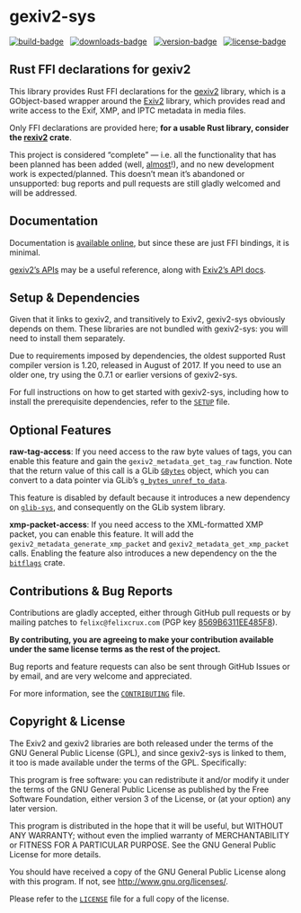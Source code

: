 gexiv2-sys
==========

[![build-badge][]][build] &nbsp;
[![downloads-badge][]][crates-io] &nbsp;
[![version-badge][]][crates-io] &nbsp;
[![license-badge][]][license] &nbsp;

[build]: https://travis-ci.org/felixc/gexiv2-sys
[build-badge]: https://img.shields.io/travis/felixc/gexiv2-sys.svg
[crates-io]: https://crates.io/crates/gexiv2-sys
[downloads-badge]: https://img.shields.io/crates/d/gexiv2-sys.svg
[version-badge]: https://img.shields.io/crates/v/gexiv2-sys.svg
[license]: https://github.com/felixc/gexiv2-sys/blob/master/LICENSE
[license-badge]: https://img.shields.io/crates/l/gexiv2-sys.svg


Rust FFI declarations for gexiv2
--------------------------------

This library provides Rust FFI declarations for the [gexiv2][gexiv2] library,
which is a GObject-based wrapper around the [Exiv2][exiv2] library, which
provides read and write access to the Exif, XMP, and IPTC metadata in media
files.

Only FFI declarations are provided here; **for a usable Rust library, consider
the [rexiv2][rexiv2] crate**.

This project is considered “complete” — i.e. all the functionality that has been
planned has been added (well, [almost][feature-issues]!), and no new development
work is expected/planned. This doesn’t mean it’s abandoned or unsupported: bug
reports and pull requests are still gladly welcomed and will be addressed.

[gexiv2]: https://wiki.gnome.org/Projects/gexiv2
[exiv2]:  http://www.exiv2.org/
[rexiv2]: https://github.com/felixc/rexiv2
[feature-issues]: https://github.com/felixc/gexiv2-sys/issues?q=is%3Aissue+is%3Aopen+label%3Afeature


Documentation
-------------

Documentation is [available online][gexiv2-sys], but since these are just FFI
bindings, it is minimal.

[gexiv2’s APIs][gexiv2-api] may be a useful reference, along with [Exiv2’s
API docs][exiv2-api].

[gexiv2-sys]: https://felixcrux.com/files/doc/gexiv2_sys/
[gexiv2-api]: https://git.gnome.org/browse/gexiv2/tree/gexiv2/gexiv2-metadata.h
[exiv2-api]:  http://exiv2.org/doc/index.html


Setup & Dependencies
--------------------

Given that it links to gexiv2, and transitively to Exiv2, gexiv2-sys obviously
depends on them. These libraries are not bundled with gexiv2-sys: you will need
to install them separately.

Due to requirements imposed by dependencies, the oldest supported Rust compiler
version is 1.20, released in August of 2017. If you need to use an older one,
try using the 0.7.1 or earlier versions of gexiv2-sys.

For full instructions on how to get started with gexiv2-sys, including how to
install the prerequisite dependencies, refer to the [`SETUP`](SETUP.md) file.


Optional Features
-----------------

**raw-tag-access**: If you need access to the raw byte values of tags, you can
enable this feature and gain the `gexiv2_metadata_get_tag_raw` function. Note
that the return value of this call is a GLib [`GBytes`][gbytes] object, which
you can convert to a data pointer via GLib’s [`g_bytes_unref_to_data`][unref].

This feature is disabled by default because it introduces a new dependency on
[`glib-sys`][glib-sys], and consequently on the GLib system library.

**xmp-packet-access**: If you need access to the XML-formatted XMP packet, you
can enable this feature. It will add the `gexiv2_metadata_generate_xmp_packet`
and `gexiv2_metadata_get_xmp_packet` calls. Enabling the feature also introduces
a new dependency on the the [`bitflags`][bitflags] crate.

[gbytes]: http://gtk-rs.org/docs/glib_sys/struct.GBytes.html
[unref]: http://gtk-rs.org/docs/glib_sys/fn.g_bytes_unref_to_data.html
[glib-sys]: https://crates.io/crates/glib-sys/
[bitflags]: https://crates.io/crates/bitflags


Contributions & Bug Reports
---------------------------

Contributions are gladly accepted, either through GitHub pull requests or by
mailing patches to `felixc@felixcrux.com` (PGP key [8569B6311EE485F8][pgp-key]).

**By contributing, you are agreeing to make your contribution available under
the same license terms as the rest of the project.**

Bug reports and feature requests can also be sent through GitHub Issues or by
email, and are very welcome and appreciated.

For more information, see the [`CONTRIBUTING`](CONTRIBUTING.md) file.

[pgp-key]: http://hkps.pool.sks-keyservers.net/pks/lookup?op=vindex&search=0x8569B6311EE485F8


Copyright & License
-------------------

The Exiv2 and gexiv2 libraries are both released under the terms of the GNU
General Public License (GPL), and since gexiv2-sys is linked to them, it too
is made available under the terms of the GPL. Specifically:

This program is free software: you can redistribute it and/or modify it
under the terms of the GNU General Public License as published by the Free
Software Foundation, either version 3 of the License, or (at your option)
any later version.

This program is distributed in the hope that it will be useful, but WITHOUT
ANY WARRANTY; without even the implied warranty of MERCHANTABILITY or FITNESS
FOR A PARTICULAR PURPOSE. See the GNU General Public License for more details.

You should have received a copy of the GNU General Public License along with
this program. If not, see <http://www.gnu.org/licenses/>.

Please refer to the [`LICENSE`](LICENSE) file for a full copy of the license.
